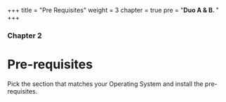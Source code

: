 +++
title = "Pre Requisites"
weight = 3
chapter = true
pre = "<b>Duo A & B. </b>"
+++

### Chapter 2

# Pre-requisites

Pick the section that matches your Operating System and install the pre-requisites.
